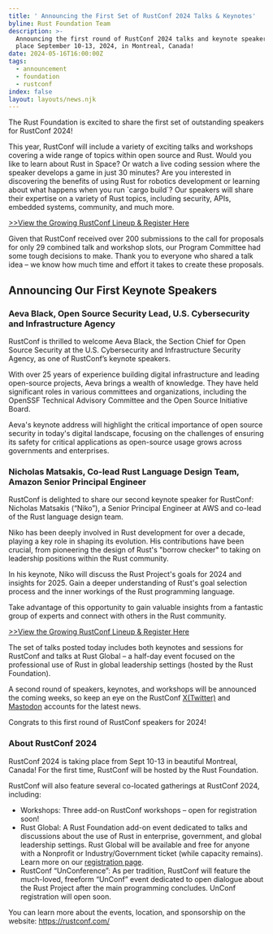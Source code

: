 ```yaml
---
title: ' Announcing the First Set of RustConf 2024 Talks & Keynotes'
byline: Rust Foundation Team
description: >-
  Announcing the first round of RustConf 2024 talks and keynote speakers, taking
  place September 10-13, 2024, in Montreal, Canada!
date: 2024-05-16T16:00:00Z
tags:
  - announcement
  - foundation
  - rustconf
index: false
layout: layouts/news.njk
---
```

The Rust Foundation is excited to share the first set of outstanding speakers for RustConf 2024!

This year, RustConf will include a variety of exciting talks and workshops covering a wide range of topics within open source and Rust. Would you like to learn about Rust in Space? Or watch a live coding session where the speaker develops a game in just 30 minutes? Are you interested in discovering the benefits of using Rust for robotics development or learning about what happens when you run \`cargo build\`? Our speakers will share their expertise on a variety of Rust topics, including security, APIs, embedded systems, community, and much more.

<a href="https://rustconf.com/speakers/" title="Rustconf speakers" target="_blank" rel="noopener">&gt;&gt;View the Growing RustConf Lineup &amp; Register Here</a>

Given that RustConf received over 200 submissions to the call for proposals for only 29 combined talk and workshop slots, our Program Committee had some tough decisions to make. Thank you to everyone who shared a talk idea – we know how much time and effort it takes to create these proposals.

## Announcing Our First Keynote Speakers

### Aeva Black, Open Source Security Lead, U.S. Cybersecurity and Infrastructure Agency

RustConf is thrilled to welcome Aeva Black, the Section Chief for Open Source Security at the U.S. Cybersecurity and Infrastructure Security Agency, as one of RustConf’s keynote speakers.

With over 25 years of experience building digital infrastructure and leading open-source projects, Aeva brings a wealth of knowledge. They have held significant roles in various committees and organizations, including the OpenSSF Technical Advisory Committee and the Open Source Initiative Board.

Aeva's keynote address will highlight the critical importance of open source security in today's digital landscape, focusing on the challenges of ensuring its safety for critical applications as open-source usage grows across governments and enterprises.

### Nicholas Matsakis, Co-lead Rust Language Design Team, Amazon Senior Principal Engineer

RustConf is delighted to share our second keynote speaker for RustConf: Nicholas Matsakis (“Niko”), a Senior Principal Engineer at AWS and co-lead of the Rust language design team.

Niko has been deeply involved in Rust development for over a decade, playing a key role in shaping its evolution. His contributions have been crucial, from pioneering the design of Rust's "borrow checker" to taking on leadership positions within the Rust community.

In his keynote, Niko will discuss the Rust Project's goals for 2024 and insights for 2025. Gain a deeper understanding of Rust's goal selection process and the inner workings of the Rust programming language.

Take advantage of this opportunity to gain valuable insights from a fantastic group of experts and connect with others in the Rust community.

<a href="https://rustconf.com/speakers/" title="RustConf Speakers" target="_blank" rel="noopener">&gt;&gt;View the Growing RustConf Lineup &amp; Register Here </a>

The set of talks posted today includes both keynotes and sessions for RustConf and talks at Rust Global – a half-day event focused on the professional use of Rust in global leadership settings (hosted by the Rust Foundation).

A second round of speakers, keynotes, and workshops will be announced the coming weeks, so keep an eye on the RustConf <a href="https://twitter.com/rustconf" title="Twitter" target="_blank" rel="noopener">X(Twitter)</a> and <a href="https://hachyderm.io/@rustconf" title="hachyderm.io/@rustconf" target="_blank" rel="noopener">Mastodon</a> accounts for the latest news.

Congrats to this first round of RustConf speakers for 2024!

### About RustConf 2024

RustConf 2024 is taking place from Sept 10-13 in beautiful Montreal, Canada! For the first time, RustConf will be hosted by the Rust Foundation.

RustConf will also feature several co-located gatherings at RustConf 2024, including:

* Workshops: Three add-on RustConf workshops – open for registration soon!
* Rust Global: A Rust Foundation add-on event dedicated to talks and discussions about the use of Rust in enterprise, government, and global leadership settings. Rust Global will be available and free for anyone with a Nonprofit or Industry/Government ticket (while capacity remains). Learn more on our <a href="https://www.eventbrite.com/e/rustconf-2024-tickets-865842106047?aff=oddtdtcreator" title="Registration page" target="_blank" rel="noopener">registration page</a>.
* RustConf “UnConference”: As per tradition, RustConf will feature the much-loved, freeform “UnConf” event dedicated to open dialogue about the Rust Project after the main programming concludes. UnConf registration will open soon.

You can learn more about the events, location, and sponsorship on the website: <a href="https://rustconf.com/ " title="RustConf website" target="_blank" rel="noopener">https://rustconf.com/ </a>

&nbsp;